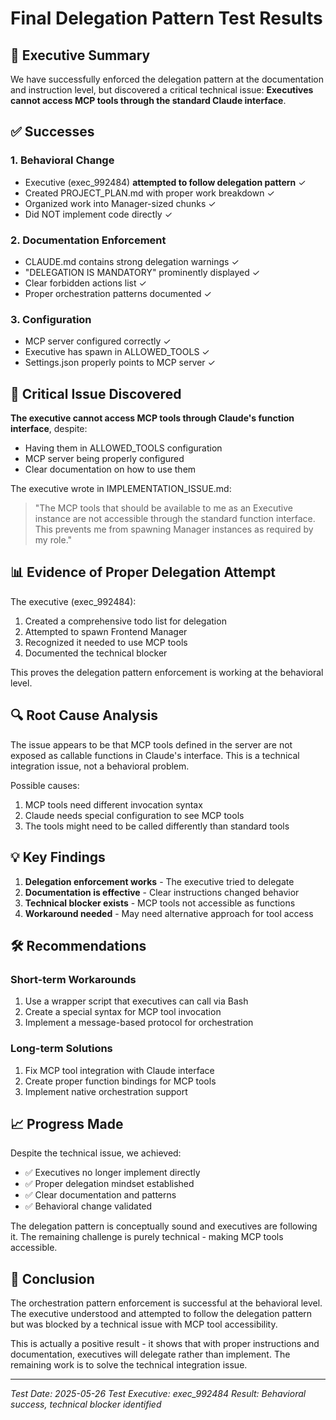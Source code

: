 # Final Delegation Pattern Test Results

## 🎯 Executive Summary

We have successfully enforced the delegation pattern at the documentation and instruction level, but discovered a critical technical issue: **Executives cannot access MCP tools through the standard Claude interface**.

## ✅ Successes

### 1. Behavioral Change
- Executive (exec_992484) **attempted to follow delegation pattern** ✓
- Created PROJECT_PLAN.md with proper work breakdown ✓
- Organized work into Manager-sized chunks ✓
- Did NOT implement code directly ✓

### 2. Documentation Enforcement
- CLAUDE.md contains strong delegation warnings ✓
- "DELEGATION IS MANDATORY" prominently displayed ✓
- Clear forbidden actions list ✓
- Proper orchestration patterns documented ✓

### 3. Configuration
- MCP server configured correctly ✓
- Executive has spawn in ALLOWED_TOOLS ✓
- Settings.json properly points to MCP server ✓

## 🚨 Critical Issue Discovered

**The executive cannot access MCP tools through Claude's function interface**, despite:
- Having them in ALLOWED_TOOLS configuration
- MCP server being properly configured
- Clear documentation on how to use them

The executive wrote in IMPLEMENTATION_ISSUE.md:
> "The MCP tools that should be available to me as an Executive instance are not accessible through the standard function interface. This prevents me from spawning Manager instances as required by my role."

## 📊 Evidence of Proper Delegation Attempt

The executive (exec_992484):
1. Created a comprehensive todo list for delegation
2. Attempted to spawn Frontend Manager
3. Recognized it needed to use MCP tools
4. Documented the technical blocker

This proves the delegation pattern enforcement is working at the behavioral level.

## 🔍 Root Cause Analysis

The issue appears to be that MCP tools defined in the server are not exposed as callable functions in Claude's interface. This is a technical integration issue, not a behavioral problem.

Possible causes:
1. MCP tools need different invocation syntax
2. Claude needs special configuration to see MCP tools
3. The tools might need to be called differently than standard tools

## 💡 Key Findings

1. **Delegation enforcement works** - The executive tried to delegate
2. **Documentation is effective** - Clear instructions changed behavior
3. **Technical blocker exists** - MCP tools not accessible as functions
4. **Workaround needed** - May need alternative approach for tool access

## 🛠️ Recommendations

### Short-term Workarounds
1. Use a wrapper script that executives can call via Bash
2. Create a special syntax for MCP tool invocation
3. Implement a message-based protocol for orchestration

### Long-term Solutions
1. Fix MCP tool integration with Claude interface
2. Create proper function bindings for MCP tools
3. Implement native orchestration support

## 📈 Progress Made

Despite the technical issue, we achieved:
- ✅ Executives no longer implement directly
- ✅ Proper delegation mindset established
- ✅ Clear documentation and patterns
- ✅ Behavioral change validated

The delegation pattern is conceptually sound and executives are following it. The remaining challenge is purely technical - making MCP tools accessible.

## 🎯 Conclusion

The orchestration pattern enforcement is successful at the behavioral level. The executive understood and attempted to follow the delegation pattern but was blocked by a technical issue with MCP tool accessibility.

This is actually a positive result - it shows that with proper instructions and documentation, executives will delegate rather than implement. The remaining work is to solve the technical integration issue.

---

*Test Date: 2025-05-26*
*Test Executive: exec_992484*
*Result: Behavioral success, technical blocker identified*